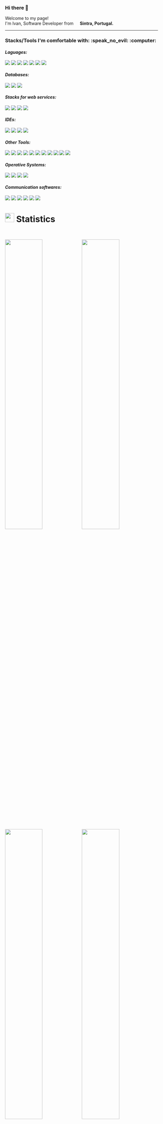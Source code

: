 ### Hi there 👋

<p>Welcome to my page! </br> I'm Ivan, Software Developer from <img src="https://cdn-icons-png.flaticon.com/512/3909/3909361.png" width="13"/> <b>Sintra, Portugal.</b>

---

<h3>Stacks/Tools I'm comfortable with: :speak_no_evil: :computer: </h3>


<!-- Languages -->
<h4><i>Laguages:</i></h4>
<p align="left">
        <img src="https://img.shields.io/badge/Python-FFD43B?style=plastic&logo=python&logoColor=blue">
        <img src="https://img.shields.io/badge/R-276DC3?style=plastic&logo=r&logoColor=white">
        <img src="https://custom-icon-badges.demolab.com/badge/-APEX-white?style=plastic&logo=salesforceapex">
        <img src="https://custom-icon-badges.demolab.com/badge/-Java-white?style=plastic&logo=javalanguage">
        <img src="https://img.shields.io/badge/json-5E5C5C?style=plastic&logo=json&logoColor=white">
        <img src="https://img.shields.io/badge/HTML5-E34F26?style=plastic&logo=html5&logoColor=white">
        <img src="https://img.shields.io/badge/CSS3-1572B6?style=plastic&logo=css3&logoColor=white">
</p> 
<!-- Databases --> 
<h4><i>Databases:</i></h4>
<p align="left">
	<img src="https://img.shields.io/badge/postgres-%23316192.svg?style=plastic&logo=postgresql&logoColor=white">
	<img src="https://img.shields.io/badge/sqlite-%2307405e.svg?style=plastic&logo=sqlite&logoColor=white">
	<img src="https://img.shields.io/badge/MongoDB-%234ea94b.svg?style=plastic&logo=mongodb&logoColor=white">
</p> 
<!-- Stacks for web services -->      
<h4><i>Stacks for web services:</i></h4>
<p align="left">
        <img src="https://img.shields.io/badge/Flask-000000?style=plastic&logo=flask&logoColor=white">
        <img src="https://img.shields.io/badge/Docker-2CA5E0?style=plastic&logo=docker&logoColor=white">
        <img src="https://img.shields.io/badge/kubernetes-326ce5.svg?&style=plastic&logo=kubernetes&logoColor=white">
        <img src="https://img.shields.io/badge/Google_Cloud-4285F4?style=plastic&logo=google-cloud&logoColor=white">
</p>
<!-- IDEs -->
<h4><i>IDEs:</i></h4>
<p align="left">
        <img src="https://img.shields.io/badge/VSCode-0078D4?style=plastic&logo=visual%20studio%20code&logoColor=white">
        <img src="https://img.shields.io/badge/RStudio-75AADB?style=plastic&logo=RStudio&logoColor=white">
        <img src="https://img.shields.io/badge/Eclipse-2C2255?style=plastic&logo=eclipse&logoColor=white">
        <img src="https://img.shields.io/badge/PyCharm-000000.svg?&style=plastic&logo=PyCharm&logoColor=white">
</p>
<!-- Other Tools -->
<h4><i>Other Tools:</i></h4>
<p align="left">
       <img src="https://img.shields.io/badge/GitHub-100000?style=plastic&logo=github&logoColor=white">
       <img src="https://img.shields.io/badge/Postman-FF6C37?style=plastic&logo=Postman&logoColor=white">
       <img src="https://img.shields.io/badge/Jupyter-F37626.svg?&style=plastic&logo=Jupyter&logoColor=white">
       <img src="https://img.shields.io/badge/Junit5-25A162?style=plastic&logo=junit5&logoColor=white">
       <img src="https://img.shields.io/badge/conda-342B029.svg?&style=plastic&logo=anaconda&logoColor=white">
       <img src="https://img.shields.io/badge/Kaggle-20BEFF?style=plastic&logo=Kaggle&logoColor=white">
       <img src="https://img.shields.io/badge/Swagger-85EA2D?style=plastic&logo=Swagger&logoColor=white">
       <img src="https://img.shields.io/badge/Microsoft_Office-D83B01?style=plastic&logo=microsoft-office&logoColor=white">
       <img src="https://img.shields.io/badge/Trello-0052CC?style=plastic&logo=trello&logoColor=white">
       <img src="https://img.shields.io/badge/stack%20overflow-%23FE7A16.svg?&style=plastic&logo=stack%20overflow&logoColor=white">
       <img src="https://img.shields.io/badge/salesforce-%2300A1E0.svg?&style=plastic&logo=salesforce&logoColor=white">
</p>
<!-- Operative Systems -->
<h4><i>Operative Systems:</i></h4>
<p align="left">
       <img src="https://img.shields.io/badge/Windows-0078D6?style=plastic&logo=windows&logoColor=white">
       <img src="https://img.shields.io/badge/Ubuntu-E95420?style=plastic&logo=ubuntu&logoColor=white">
       <img src="https://img.shields.io/badge/Linux-FCC624?style=plastic&logo=linux&logoColor=black">
       <img src="https://img.shields.io/badge/Kali_Linux-557C94?style=plastic&logo=kali-linux&logoColor=white">
</p>
<!-- Communication softwares -->
<h4><i>Communication softwares:</i></h4>
<p align="left">
       <img src="https://img.shields.io/badge/Discord-5865F2?style=plastic&logo=discord&logoColor=white">
       <img src="https://img.shields.io/badge/Google%20Meet-00897B?style=plastic&logo=google-meet&logoColor=white">
       <img src="https://img.shields.io/badge/Microsoft_Teams-6264A7?style=plastic&logo=microsoft-teams&logoColor=white">
       <img src="https://img.shields.io/badge/Skype-00AFF0?style=plastic&logo=skype&logoColor=white">
       <img src="https://img.shields.io/badge/TeamSpeak-2580C3?style=plastic&logo=teamspeak&logoColor=white">
       <img src="https://img.shields.io/badge/Zoom-2D8CFF?style=plastic&logo=zoom&logoColor=white">
</p>

<!--START_SECTION:Statistics -->
# <img src="https://media4.giphy.com/media/MIGbtLZoVjbl0bYbAd/giphy.gif?cid=ecf05e472t2h0i8d7dcjaoau9iqtchhr899hxmpxzzgc7lyw&rid=giphy.gif" width="30"> Statistics

<br/>
<p align="left">
    <img width="49.5%" src="https://github-readme-stats-six-delta-65.vercel.app/api?username=ivanSantos16&show_icons=true&include_all_commits=true&theme=blue-green&hide_border=true&count_private=true">
    <img width="49.5%" src="https://github-readme-streak-stats.herokuapp.com/?user=ivanSantos16&theme=blue-green&hide_border=true">		  
  </a>
</p>
<p align="left">
        <img width="49.5%" src="https://github-readme-stats-six-delta-65.vercel.app/api/top-langs/?username=ivanSantos16&theme=blue-green&hide_border=true&include_all_commits=true&count_private=true&layout=compact">
	<img width="49.5%" src="https://github-readme-stats.vercel.app/api/wakatime?username=ivanSantos16&theme=blue-green&custom_title=Last%207%20Days%20Code%20Activity&hide_border=true&langs_count=10&Cache-Control=no-cache">
</p>   

<!-- About me -->

## <img src="https://user-images.githubusercontent.com/82110564/189553856-2e7f8f30-80b4-484f-bfaa-9e5eb10f24e5.gif" width="30"> About Me
In 2021, I was working on a StartUp related to agricultural technology and felt stagnated, but I realized that there is a lot to develop in terms of technology in agriculture. During my academic career in Agronomy, I had already developed a very basic application in VBA. So, I decided to venture into a post-graduation in Informatics.

Many doubted that it would be possible to complete the whole cycle being a working student. Today I say that if we take all the challenges seriously and dedicate ourselves 100%, anything is possible.

After a year of high dedication, I have added different tools to my stacks.
I can program in python, R and java. I learned several programming paradigms, from functional programming to object oriented programming. I have gathered software validation and verification methodologies, using Junit and HtmlUnit (WebScraping). In addition to backend, I acquired the knowledge to perform the construction of graphical interfaces in Kivy. As a base for any computer scientist, I did not leave aside the knowledge of relational (SQL) and non-relational (NoSQL) databases.

Without doubt, the biggest challenge of 2022 was the development of a network application that allowed me to obtain basic knowledge related to Docker, Kubernetes and GCP.

Nowadays, I'm working with Tech and Agriculture. I play the role of software developer in an agricultural insurance company and I'm building an underwriting program with multiple features related with risk and claims. This software in hosted on the cloud, runs on 2 containers that communicate with each other. At the same time, I coordinate the development of 2 more software associated with the agricultural insurance company. At least, with the help of Tetraedro, I'm implementing a data protection system based on the risk profile of the company with safetica.

<!-- Current Projects -->

## <img src="https://media1.giphy.com/media/Q8PQ1KuarrYucCMVTJ/giphy.gif?cid=ecf05e47odgm8bs8cmb8cf1ijmfzqaeeu9fzmx6nbcv06ky2&rid=giphy.gif" width="30"> Current Projects
<ul>			
	<li><i><a>worldIT::salesforce</a></i>:<ul><li>Project Manager. Budget definition. Error/Bug Report and Identification of new features to be implemented and how they should be implemented.</li></ul></li>
	<li><i><a>AgroGestão::myAtlas</a></i>:<ul><li>Project Manager. Budget definition. Error/Bug Report and Identification of new features to be implemented and how they should be implemented. App administration. Management of communication between apps myAtlas <-> salesforce. </li></ul></li>
	<li><i><a>Underwriting Software</a></i>:<ul><li>Due to the need to make the rate setting process for the following campaign more efficient, I'm developing an web service that allows the user of GreenLabAtlas to analyse agricultural insurance policy rates and set a rate for the following agricultural season. This package is an aditional module to the project developed by Greendata (greenlab) and gives Atlas' sales people the opportunity to analyse insurance rates for farmers via web services. This package can be accessed via endpoints in a secure network. | Stacks: R(Plumber), Docker and SQLite </li></ul></li>
	<li><i><a>GreenData::GreenLabAtlas</a></i>:<ul><li>In partnership with GreenData, I am developing a dashboard interface that will centralize all the information about the company's products and services, claims and risk analyze. | Stacks: R(Plumber), Docker and SQLite </li></ul></li>
</ul>            

---

<!-- Contact Section -->
<h3>Connect with me</h3>
<p>
    <div align="left">
        <a href="https://www.linkedin.com/in/ivanrsantos/" rel="nofollow">
  		<img alt="Ivan Santos's LinkedIn" width="22px" src="https://raw.githubusercontent.com/peterthehan/peterthehan/master/assets/linkedin.svg" style="max-width: 100%;">
        <a href="https://github.com/ivanSantos16/" rel="nofollow">
  		<img alt="Ivan Santos's GitHub" width="22px" src="https://cdn-icons-png.flaticon.com/512/25/25231.png" style="max-width: 100%;">
        <a href="mailto:ivan.rafa.16@gmail.com" rel="nofollow">
  		<img alt="Ivan Santos's GMAIL" width="22px" src="https://cdn-icons-png.flaticon.com/512/8898/8898833.png" style="max-width: 100%;">
    </div>
</p>

<!--
**ivanSantos16/ivanSantos16** is a ✨ _special_ ✨ repository because its `README.md` (this file) appears on your GitHub profile.

Here are some ideas to get you started:

- 🔭 I’m currently working on ...
- 🌱 I’m currently learning ...
- 👯 I’m looking to collaborate on ...
- 🤔 I’m looking for help with ...
- 💬 Ask me about ...
- 📫 How to reach me: ...
- 😄 Pronouns: ...
- ⚡ Fun fact: ...
-->
